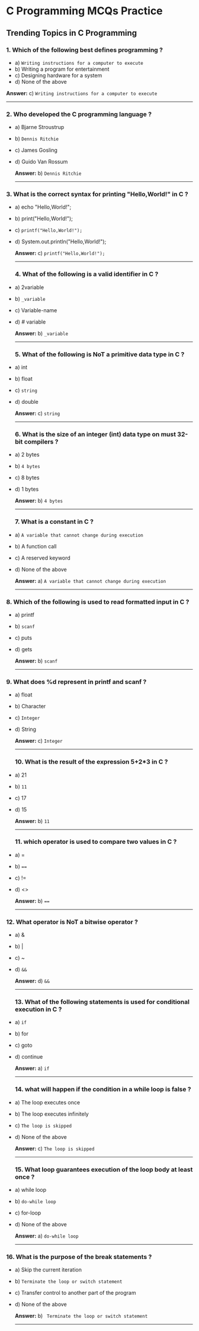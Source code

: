 # C Programming MCQs Practice

## Trending Topics in C Programming

### 1. Which of the following best defines programming ?
- a) `Writing instructions for a computer to execute` 
- b) Writing a program for entertainment  
- c) Designing hardware for a system 
- d) None of the above

**Answer:** c) `Writing instructions for a computer to execute` 

---

### 2. Who developed the C programming language ?
- a) Bjarne Stroustrup
- b) `Dennis Ritchie`
- c) James Gosling
- d) Guido Van Rossum

  **Answer:** b) `Dennis Ritchie `

  ---
  
### 3. What is the correct syntax for printing "Hello,World!" in C ?
- a) echo "Hello,World!";
- b) print("Hello,World!");
- c) `printf("Hello,World!");`
- d) System.out.println("Hello,World!");

  **Answer:** c) `printf("Hello,World!");` 

  ---

  ### 4. What of the following is a valid identifier in C ?
- a) 2variable
- b) `_variable`
- c) Variable-name
- d) # variable

  **Answer:** b) `_variable` 

  ---

  ### 5. What of the following is NoT a primitive data type in C ?
- a) int
- b) float
- c) `string`
- d) double

  **Answer:** c) `string` 

  ---

  ### 6. What is the size of an integer (int) data type on must 32-bit compilers ?
- a) 2 bytes
- b) `4 bytes`
- c) 8 bytes
- d) 1 bytes

  **Answer:** b) `4 bytes`

  ---

  ### 7. What is a constant in C ?
- a) `A variable that cannot change during execution`
- b) A function call
- c) A reserved keyword
- d) None of the above

  **Answer:** a) `A variable that cannot change during execution`

  ---

 ### 8. Which of the following is used to read formatted input in C ?
- a) printf
- b) `scanf`
- c) puts
- d) gets

  **Answer:** b) `scanf`

  ---

 ### 9. What does %d represent in printf and scanf ?
- a) float
- b) Character
- c) `Integer`
- d) String

  **Answer:** c) `Integer`

  ---

  ### 10. What is the result of the expression 5+2*3 in C ?
- a) 21
- b) `11`
- c) 17
- d) 15

  **Answer:** b) `11`

  ---

  ### 11. which operator is used to compare two values  in C ?
- a) =
- b) `==`
- c) !=
- d) <>

  **Answer:** b) `==`

  ---

### 12. What operator is NoT a bitwise operator ?
- a) &
- b) |
- c) ~
- d) `&&`

  **Answer:** d) `&&`

  ---

  ### 13. What of the following statements is used for conditional execution in C ?
- a) `if`
- b) for
- c) goto
- d) continue

  **Answer:** a) `if`

  ---

   ### 14. what will happen if the condition in a while loop is false  ?
- a) The loop executes once
- b) The loop executes infinitely
- c) `The loop is skipped`
- d) None of the above

  **Answer:** c) `The loop is skipped`

  ---

   ### 15. What loop guarantees execution of the loop body at least once ?
- a) while loop
- b) `do-while loop`
- c) for-loop
- d) None of the above

  **Answer:** a) `do-while loop`

  ---

 ### 16. What is the purpose of the break statements ?
- a) Skip the current iteration
- b) `Terminate the loop or switch statement`
- c) Transfer control to another part of the program
- d) None of the above

  **Answer:** b) ` Terminate the loop or switch statement`

  ---
